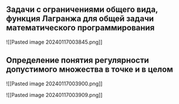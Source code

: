
## Задачи с ограничениями общего вида, функция Лагранжа для общей задачи математического программирования

![[Pasted image 20240117003845.png]]

## Определение понятия регулярности допустимого множества в точке и в целом

![[Pasted image 20240117003900.png]]

![[Pasted image 20240117003909.png]]